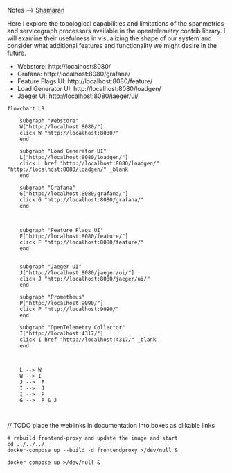 

Notes --> [Shamaran](https://medium.com/@devrim.demiroz/shahmaran-20a9f1678)


Here I explore the topological capabilities and limitations of the spanmetrics and servicegraph processors available in the opentelemetry contrib library. 
I will examine their usefulness in visualizing the shape of our system and consider what additional features and functionality we might desire in the future.


* Webstore: http://localhost:8080/
* Grafana: http://localhost:8080/grafana/
* Feature Flags UI: http://localhost:8080/feature/
* Load Generator UI: http://localhost:8080/loadgen/
* Jaeger UI: http://localhost:8080/jaeger/ui/

```mermaid
flowchart LR
    
    subgraph "Webstore"
    W["http://localhost:8080/"]
    click W "http://localhost:8080/"
    end
    
    subgraph "Load Generator UI"
    L["http://localhost:8080/loadgen/"]
    click L href "http://localhost:8080/loadgen/" "http://localhost:8080/loadgen/" _blank
    end
    
    subgraph "Grafana"
    G["http://localhost:8080/grafana/"]
    click G "http://localhost:8080/grafana/"
    end
    
   
       
    subgraph "Feature Flags UI"
    F["http://localhost:8080/feature/"]
    click F "http://localhost:8080/feature/"
    end
    
    
    subgraph "Jaeger UI"
    J["http://localhost:8080/jaeger/ui/"]
    click J "http://localhost:8080/jaeger/ui/"
    end
    
    subgraph "Prometheus"
    P["http://localhost:9090/"]
    click P "http://localhost:9090/"
    end
    
    subgraph "OpenTelemetry Collector"
    I["http://localhost:4317/"]
    click I href "http://localhost:4317/" _blank
    end
    
    

    L --> W 
    W --> I
    J -->  P
    I -->  J 
    I -->  P
    G -->  P & J
    
        
```
// TODO place the weblinks in documentation into boxes as clikable links

```shell
# rebuild frontend-proxy and update the image and start
cd ../../../
docker-compose up --build -d frontendproxy >/dev/null &
```

```shell
docker compose up >/dev/null &


```
